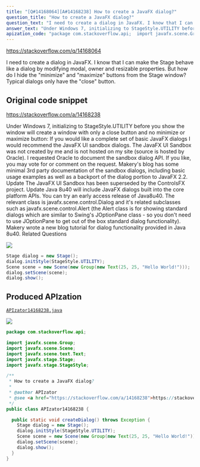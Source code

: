```yaml
---
title: "[Q#14168064][A#14168238] How to create a JavaFX dialog?"
question_title: "How to create a JavaFX dialog?"
question_text: "I need to create a dialog in JavaFX. I know that I can make the Stage behave like a dialog by modifying modal, owner and resizable properties. But how do I hide the \"minimize\" and \"maximize\" buttons from the Stage window? Typical dialogs only have the \"close\" button."
answer_text: "Under Windows 7, initializing to StageStyle.UTILITY before you show the window will create a window with only a close button and no minimize or maximize button: If you would like a complete set of basic JavaFX dialogs I would recommend the JavaFX UI sandbox dialogs. The JavaFX UI Sandbox was not created by me and is not hosted on my site (source is hosted by Oracle).  I requested Oracle to document the sandbox dialog API.  If you like, you may vote for or comment on the request. Makery's blog has some minimal 3rd party documentation of the sandbox dialogs, including basic usage examples as well as a backport of the dialog portion to JavaFX 2.2. Update The JavaFX UI Sandbox has been superseded by the ControlsFX project. Update Java 8u40 will include JavaFX dialogs built into the core platform APIs.  You can try an early access release of Java8u40.  The relevant class is javafx.scene.control.Dialog and it's related subclasses such as javafx.scene.control.Alert (the Alert class is for showing standard dialogs which are similar to Swing's JOptionPane class - so you don't need to use JOptionPane to get out of the box standard dialog functionality). Makery wrote a new blog tutorial for dialog functionality provided in Java 8u40. Related Questions"
apization_code: "package com.stackoverflow.api;  import javafx.scene.Group; import javafx.scene.Scene; import javafx.scene.text.Text; import javafx.stage.Stage; import javafx.stage.StageStyle;  /**  * How to create a JavaFX dialog?  *  * @author APIzator  * @see <a href=\"https://stackoverflow.com/a/14168238\">https://stackoverflow.com/a/14168238</a>  */ public class APIzator14168238 {    public static void createDialog() throws Exception {     Stage dialog = new Stage();     dialog.initStyle(StageStyle.UTILITY);     Scene scene = new Scene(new Group(new Text(25, 25, \"Hello World!\")));     dialog.setScene(scene);     dialog.show();   } }"
---
```


https://stackoverflow.com/q/14168064

I need to create a dialog in JavaFX. I know that I can make the Stage behave like a dialog by modifying modal, owner and resizable properties.
But how do I hide the &quot;minimize&quot; and &quot;maximize&quot; buttons from the Stage window? Typical dialogs only have the &quot;close&quot; button.



## Original code snippet

https://stackoverflow.com/a/14168238

Under Windows 7, initializing to StageStyle.UTILITY before you show the window will create a window with only a close button and no minimize or maximize button:
If you would like a complete set of basic JavaFX dialogs I would recommend the JavaFX UI sandbox dialogs.
The JavaFX UI Sandbox was not created by me and is not hosted on my site (source is hosted by Oracle).  I requested Oracle to document the sandbox dialog API.  If you like, you may vote for or comment on the request.
Makery&#x27;s blog has some minimal 3rd party documentation of the sandbox dialogs, including basic usage examples as well as a backport of the dialog portion to JavaFX 2.2.
Update
The JavaFX UI Sandbox has been superseded by the ControlsFX project.
Update
Java 8u40 will include JavaFX dialogs built into the core platform APIs.  You can try an early access release of Java8u40.  The relevant class is javafx.scene.control.Dialog and it&#x27;s related subclasses such as javafx.scene.control.Alert (the Alert class is for showing standard dialogs which are similar to Swing&#x27;s JOptionPane class - so you don&#x27;t need to use JOptionPane to get out of the box standard dialog functionality).
Makery wrote a new blog tutorial for dialog functionality provided in Java 8u40.
Related Questions

<div class="code-logo"><img src="/stackoverflow.png" /></div>

```java
Stage dialog = new Stage();
dialog.initStyle(StageStyle.UTILITY);
Scene scene = new Scene(new Group(new Text(25, 25, "Hello World!")));
dialog.setScene(scene);
dialog.show();
```

## Produced APIzation

[`APIzator14168238.java`](https://github.com/pasqualesalza/apization-temp-data/raw/master/search/APIzator14168238.java)

<div class="code-logo"><img src="/apizator.png" /></div>

```java
package com.stackoverflow.api;

import javafx.scene.Group;
import javafx.scene.Scene;
import javafx.scene.text.Text;
import javafx.stage.Stage;
import javafx.stage.StageStyle;

/**
 * How to create a JavaFX dialog?
 *
 * @author APIzator
 * @see <a href="https://stackoverflow.com/a/14168238">https://stackoverflow.com/a/14168238</a>
 */
public class APIzator14168238 {

  public static void createDialog() throws Exception {
    Stage dialog = new Stage();
    dialog.initStyle(StageStyle.UTILITY);
    Scene scene = new Scene(new Group(new Text(25, 25, "Hello World!")));
    dialog.setScene(scene);
    dialog.show();
  }
}

```